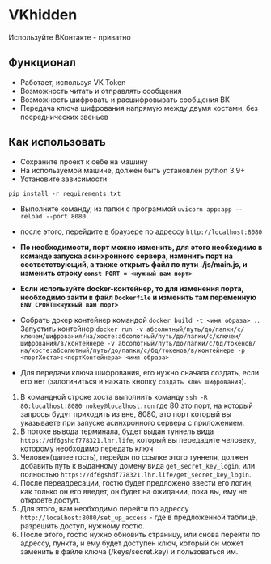 # VKhidden

Используйте ВКонтакте - приватно

## Функционал

- Работает, используя VK Token
- Возможность читать и отправлять сообщения
- Возможность шифровать и расшифровывать сообщения ВК
- Передача ключа шифрования напрямую между двумя хостами, без посреднических звеньев

## Как использовать

- Сохраните проект к себе на машину
- На используемой машине, должен быть установлен python 3.9+
- Установите зависимости

`pip install -r requirements.txt`
- Выполните команду, из папки с программой
`uvicorn app:app --reload --port 8080`
- после этого, перейдите в браузере по адрессу `http://localhost:8080`
- **По необходимости, порт можно изменить, для этого необходимо в команде запуска асинхронного сервера, изменить порт на соответствующий, а также открыть файл по пути ./js/main.js, и изменить строку `const PORT = <нужный вам порт>`**

- **Если используйте docker-контейнер, то для изменения порта, необходимо зайти в файл `Dockerfile` и изменить там переменную `ENV CPORT=<нужный вам порт>`**
- Собрать докер контейнер командой `docker build -t <имя образа> .`. Запустить контейнер `docker run -v абсолютный/путь/до/папки/с/ключем/шифрования/на/хосте:абсолютный/путь/до/папки/с/ключем/шифрования/в/контейнере -v абсолютный/путь/до/папки/с/бд/токенов/на/хосте:абсолютный/путь/до/папки/с/бд/токенов/в/контейнере -p <портХоста>:<портКонтейнера> <имя образа>`

- Для передачи ключа шифрования, его нужно сначала создать, если его нет (залогиниться и нажать кнопку `создать ключ шифрования`).
1. В командной строке хоста выполнить команду `ssh -R 80:localhost:8080 nokey@localhost.run` где 80 это порт, на который запросы будут приходить из вне, 8080, это порт который вы указываете при запуске асинхронного сервера с приложением.
2. В потоке вывода терминала, будет выдан туннель вида `https://df6gshdf778321.lhr.life`, который вы передадите человеку, которому необходимо передать ключ
3. Человек(далее гость), перейдя по ссылке этого туннеля, должен добавить путь к выданному домену вида `get_secret_key_login`, или полностью `https://df6gshdf778321.lhr.life/get_secret_key_login`.
4. После переадресации, гостю будет предложено ввести его логин, как только он его введет, он будет на ожидании, пока вы, ему не откроете доступ.
5. Для этого, вам необходимо перейти по адрессу `http://localhost:8080/set_up_access` - где в предложенной таблице, разрешить доступ, нужному гостю.
6. После этого, гостю нужно обновить страницу, или снова перейти по адрессу, пункта, и ему будет доступен ключ, который он может заменить в файле ключа (/keys/secret.key) и пользоваться им.
